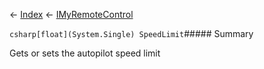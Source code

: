 ← [Index](Api-Index) ← [IMyRemoteControl](Sandbox.ModAPI.Ingame.IMyRemoteControl)

```csharp[float](System.Single) SpeedLimit```##### Summary

Gets or sets the autopilot speed limit

